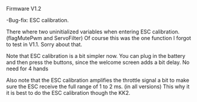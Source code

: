 Firmware V1.2

-Bug-fix: ESC calibration.

There where two uninitialized variables when entering ESC calibration. (flagMutePwm and ServoFilter) Of course this was the one function I forgot to test in V1.1. Sorry about that.

Note that ESC calibration is a bit simpler now. You can plug in the battery and then press the buttons, since the welcome screen adds a bit delay. No need for 4 hands

Also note that the ESC calibration amplifies the throttle signal a bit to make sure the ESC receive the full range of 1 to 2 ms. (in all versions)
This why it it is best to do the ESC calibration though the KK2. 